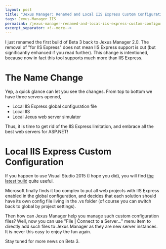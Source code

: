 ```yaml
---
layout: post
title: "Jexus Manager: Renamed and Local IIS Express Custom Configuration Support"
tags: Jexus-Manager IIS
permalink: /jexus-manager-renamed-and-local-iis-express-custom-configuration-support-8cff599d012b
excerpt_separator: <!--more-->
---
```

I just renamed the first build of Beta 3 back to Jexus Manager 2.0. The removal of "for IIS Express" does not mean IIS Express support is cut (but significantly enhanced if you read further). This change is intentioned, because now in fact this tool supports much more than IIS Express.
<!--more-->

# The Name Change

Yep, a quick glance can let you see the changes. From top to bottom we have three servers opened,

* Local IIS Express global configuration file
* Local IIS
* Local Jexus web server simulator

Thus, it is time to get rid of the IIS Express limitation, and embrace all the best web servers for ASP.NET!

# Local IIS Express Custom Configuration

If you happen to use Visual Studio 2015 (I hope you did), you will find [the latest build](https://devblogs.microsoft.com/dotnet/new-asp-net-features-and-fixes-in-visual-studio-2015-rc/) quite useful.

Microsoft finally finds it too complex to put all web projects with IIS Express enabled in the global configuration, and decides that each solution should have its own config file living in the .vs folder (of course you can switch back to global by project settings).

Then how can Jexus Manager help you manage such custom configuration files? Well, now you can use "File | Connect to a Server…" menu item to directly add such files to Jexus Manager as they are new server instances. It is never this easy to enjoy the fun again.

Stay tuned for more news on Beta 3.
